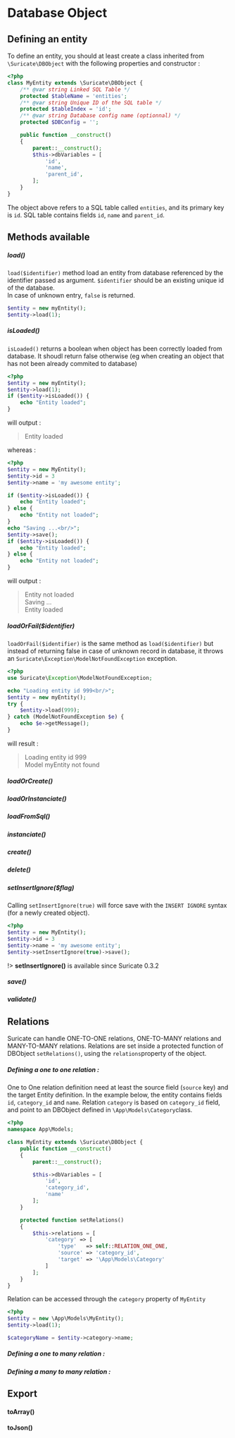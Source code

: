 # Database Object

## Defining an entity

To define an entity, you should at least create a class inherited from `\Suricate\DBObject` with the following properties and constructor :

```php
<?php
class MyEntity extends \Suricate\DBObject {
    /** @var string Linked SQL Table */
    protected $tableName = 'entities';
    /** @var string Unique ID of the SQL table */
    protected $tableIndex = 'id';
    /** @var string Database config name (optionnal) */
    protected $DBConfig = '';

    public function __construct()
    {
        parent::__construct();
        $this->dbVariables = [
            'id',
            'name',
            'parent_id',
        ];
    }
}
```

The object above refers to a SQL table called `entities`, and its primary key is `id`. SQL table contains fields `id`, `name` and `parent_id`.

## Methods available

##### load()

`load($identifier)` method load an entity from database referenced by the identifier passed as argument.
`$identifier` should be an existing unique id of the database.  
In case of unknown entry, `false` is returned.

```php
$entity = new myEntity();
$entity->load(1);
```

##### isLoaded()

`isLoaded()` returns a boolean when object has been correctly loaded from database. It shoudl return false otherwise (eg when creating an object that has not been already commited to database)

```php
<?php
$entity = new myEntity();
$entity->load(1);
if ($entity->isLoaded()) {
    echo "Entity loaded";
}
```

will output :

> Entity loaded

whereas :

```php
<?php
$entity = new MyEntity();
$entity->id = 3
$entity->name = 'my awesome entity';

if ($entity->isLoaded()) {
    echo "Entity loaded";
} else {
    echo "Entity not loaded";
}
echo "Saving ...<br/>";
$entity->save();
if ($entity->isLoaded()) {
    echo "Entity loaded";
} else {
    echo "Entity not loaded";
}
```

will output :

> Entity not loaded  
> Saving ...  
> Entity loaded

##### loadOrFail(\$identifier)

`loadOrFail($identifier)` is the same method as `load($identifier)` but instead of returning false in case of unknown record in database, it throws an `Suricate\Exception\ModelNotFoundException` exception.

```php
<?php
use Suricate\Exception\ModelNotFoundException;

echo "Loading entity id 999<br/>";
$entity = new myEntity();
try {
    $entity->load(999);
} catch (ModelNotFoundException $e) {
    echo $e->getMessage();
}
```

will result :

> Loading entity id 999  
> Model myEntity not found

##### loadOrCreate()

##### loadOrInstanciate()

##### loadFromSql()

##### instanciate()

##### create()

##### delete()

##### setInsertIgnore(\$flag)

Calling `setInsertIgnore(true)` will force save with the `INSERT IGNORE` syntax (for a newly created object).

```php
<?php
$entity = new MyEntity();
$entity->id = 3
$entity->name = 'my awesome entity';
$entity->setInsertIgnore(true)->save();
```

!> **setInsertIgnore()** is available since Suricate 0.3.2

##### save()

##### validate()

## Relations

Suricate can handle ONE-TO-ONE relations, ONE-TO-MANY relations and MANY-TO-MANY relations.
Relations are set inside a protected function of DBObject `setRelations()`, using the `relations`property of the object.

##### Defining a one to one relation :

One to One relation definition need at least the source field (`source` key) and the target Entity definition.
In the example below, the entity contains fields `id`, `category_id` and `name`.
Relation `category` is based on `category_id` field, and point to an DBObject defined in `\App\Models\Category`class.

```php
<?php
namespace App\Models;

class MyEntity extends \Suricate\DBObject {
    public function __construct()
    {
        parent::__construct();

        $this->dbVariables = [
            'id',
            'category_id',
            'name'
        ];
    }

    protected function setRelations()
    {
        $this->relations = [
            'category' => [
                'type'   => self::RELATION_ONE_ONE,
                'source' => 'category_id',
                'target' => '\App\Models\Category'
            ]
        ];
    }
}
```

Relation can be accessed through the `category` property of `MyEntity`

```php
<?php
$entity = new \App\Models\MyEntity();
$entity->load(1);

$categoryName = $entity->category->name;
```

##### Defining a one to many relation :

##### Defining a many to many relation :

## Export

#### toArray()

#### toJson()

```

```
